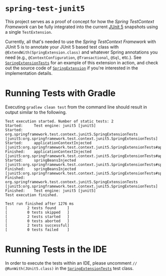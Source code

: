 # `spring-test-junit5`

This project serves as a proof of concept for how the _Spring TestContext Framework_
can be fully integrated into the current [JUnit 5] snapshots using a single `TestExtension`.

Currently, all that's needed to use the _Spring TestContext Framework_ with JUnit 5
is to annotate your JUnit 5 based test class with `@ExtendWith(SpringExtension.class)`
and whatever Spring annotations you need (e.g., `@ContextConfiguration`, `@Transactional`,
`@Sql`, etc.). See [`SpringExtensionTests`] for an example of this extension in action,
and check out the source code of [`SpringExtension`] if you're interested in the 
implementation details.

# Running Tests with Gradle

Executing `gradlew clean test` from the command line should result in output similar to the following.

```
Test execution started. Number of static tests: 2
Started:     Test engine: junit5 [junit5]
Started:     org.springframework.test.context.junit5.SpringExtensionTests [junit5:org.springframework.test.context.junit5.SpringExtensionTests]
Started:     applicationContextInjected [junit5:org.springframework.test.context.junit5.SpringExtensionTests#applicationContextInjected()]
Finished:    applicationContextInjected [junit5:org.springframework.test.context.junit5.SpringExtensionTests#applicationContextInjected()]
Started:     springBeansInjected [junit5:org.springframework.test.context.junit5.SpringExtensionTests#springBeansInjected()]
Finished:    springBeansInjected [junit5:org.springframework.test.context.junit5.SpringExtensionTests#springBeansInjected()]
Finished:    org.springframework.test.context.junit5.SpringExtensionTests [junit5:org.springframework.test.context.junit5.SpringExtensionTests]
Finished:    Test engine: junit5 [junit5]
Test execution finished.

Test run finished after 1276 ms
[         2 tests found     ]
[         0 tests skipped   ]
[         2 tests started   ]
[         0 tests aborted   ]
[         2 tests successful]
[         0 tests failed    ]
```

# Running Tests in the IDE

In order to execute the tests within an IDE, please uncomment
`// @RunWith(JUnit5.class)` in the [`SpringExtensionTests`] test class.


[JUnit 5]: https://github.com/junit-team/junit-lambda
[`SpringExtension`]: https://github.com/sbrannen/spring-test-junit5/blob/master/src/main/java/org/springframework/test/context/junit5/SpringExtension.java
[`SpringExtensionTests`]: https://github.com/sbrannen/spring-test-junit5/blob/master/src/test/java/org/springframework/test/context/junit5/SpringExtensionTests.java
